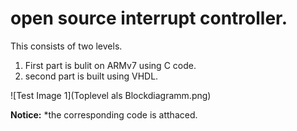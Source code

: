 # open source interrupt controller.
This consists of two levels. 
1) First part is bulit on ARMv7 using C code.
2) second part is built using VHDL.

![Test Image 1](Toplevel als Blockdiagramm.png)



**Notice:**
*the corresponding code is atthaced.

